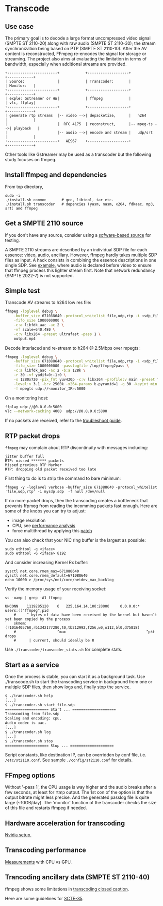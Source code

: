 # Transcode

## Use case

The primary goal is to decode a large format uncompressed video signal
(SMPTE ST 2110-20) along with raw audio (SMPTE ST 2110-30); the stream
synchronization being based on PTP (SMPTE ST 2110-10). After the AV
content is reconstructed, FFmpeg re-encodes the signal for storage or
streaming. The project also aims at evaluating the limitation in terms
of bandwidth, especially when additional streams are provided.

```
+-----------------------+            +-------------------+              +------------+
| Source:               |            | Transcoder:       |              | Monitor:   |
+-----------------------+            +-------------------+              +------------+
| exple: Gstreamer or HW|            | ffmpeg            |              | vlc, ffplay|
+-----------------------+            +-------------------+              +------------+
| generate rtp streams  |-- video -->| depacketize,      |   h264       |            |
|                       |  RFC 4175  | reconstruct,      |-- mpeg-ts -->| playback   |
|                       |-- audio -->| encode and stream |   udp/srt    |            |
+-----------------------+   AES67    +-------------------+              +------------+
```

Other tools like Gstreamer may be used as a transcoder but the following
study focuses on ffmpeg.

## Install ffmpeg and dependencies

From top directory,

```
sudo -i
./install.sh common       # gcc, libtool, tar etc.
./install.sh transcoder   # depencies (yasm, nasm, x264, fdkaac, mp3, srt) and ffmpeg
```

## Get a SMPTE 2110 source

If you don't have any source, consider using a [sofware-based source](../doc/SW_source.md)
for testing.

A SMPTE 2110 streams are described by an individual SDP file for each
essence: video, audio, ancillary. However, ffmpeg hardly takes multiple
SDP files as input. A hack consists in combining the essence
descriptions in one single SDP. See [example](../doc/sdp.sample), where
audio is declared before video to ensure that ffmpeg process this
lighter stream first. Note that network redundancy (SMPTE 2022-7) is not
supported.

## Simple test

Transcode AV streams to h264 low res file:

```sh
ffmpeg -loglevel debug \
    -buffer_size 671088640 -protocol_whitelist file,udp,rtp -i <sdp_file> \
    -fifo_size 1000000000 \
    -c:a libfdk_aac -ac 2 \
    -vf scale=640:480 \
    -c:v libx264 -preset ultrafast -pass 1 \
    output.mp4
```

Decode interlaced and re-stream to h264 @ 2.5Mbps over mpegts:

```sh
ffmpeg -loglevel debug \
    -buffer_size 671088640 -protocol_whitelist file,udp,rtp -i <sdp_file> \
    -fifo_size 1000000000 -passlogfile /tmp/ffmpeg2pass \
    -c:a libfdk_aac -ac 2 -b:a 128k \
    -r 30 -vf yadif=0:-1:0 \
    -s 1280x720 -pix_fmt yuv420p -c:v libx264 -profile:v main -preset fast \
    -level:v 3.1 -b:v 2500k -x264-params b-pyramid=1 -g 30 -keyint_min 16 -pass 1 -refs 6 \
    -f mpegts udp://<monitor_IP>:5000
```

On a monitoring host:

```sh
ffplay udp://@0.0.0.0:5000
vlc --network-caching 4000  udp://@0.0.0.0:5000
```

If no packets are received, refer to the [troubleshoot guide](../doc/troubleshoot.md).

## RTP packet drops

`ffmpeg` may complain about RTP discontinuity with messages including:

```
jitter buffer full
RTP: missed ******* packets
Missed previous RTP Marker
RTP: dropping old packet received too late
```

First thing to do is to strip the command to bare minimum:

```
ffmpeg -y -loglevel verbose -buffer_size 671088640 -protocol_whitelist 'file,udp,rtp' -i mysdp.sdp  -f null /dev/null
```

If no more packet drops, then the transcoding creates a bottleneck that
prevents ffpmeg from reading the incomming packets fast enough. Here are
some of the knobs you can try to adjust:
- image resolution
- CPU, see [performance analysis](../doc/transcoder_perf.md)
- force multithread by applying this [patch](transcoder/ffmpeg-force-input-threading.patch)

You can also check that your NIC ring buffer is the largest as possible:

```
sudo ethtool -g <iface>
sudo ethtool -G <iface> 8192
```

And consider increasing Kernel Rx buffer:

```
sysctl net.core.rmem_max=671088640
sysctl net.core.rmem_default=671088640
echo 10000 > /proc/sys/net/core/netdev_max_backlog
```

Verify the memory usage of your receiving socket:

```
ss -uamp | grep -A1 ffmpeg

UNCONN    1119285120    0   225.164.14.100:20000     0.0.0.0:*          users:(("ffmpeg",pid
    #     ^ bytes of data have been received by the kernel but haven’t yet been copied by the process
    skmem:(r1016405760,rb1342177280,t0,tb212992,f256,w0,o112,bl0,d75818)
    #      ^            ^max                                     ^pkt drops
    #      | current, should ideally be 0
```

Use `./transcoder/transcoder_stats.sh` for complete stats.

## Start as a service

Once the process is stable, you can start it as a background task.
Use ./transcode.sh to start the transcoding service in background from
one or multiple SDP files, then show logs and, finally stop the service.

```sh
$ ./transcoder.sh help
[...]
$ ./transcoder.sh start file.sdp
==================== Start ... ====================
Transcoding from file.sdp
Scaling and encoding: cpu.
Audio codec is aac.
[...]
$ ./transcoder.sh log
[...]
$ ./transcoder.sh stop
==================== Stop ... ====================
```

Script constants, like destination IP, can be overridden by conf file,
i.e. `/etc/st2110.conf`. See sample `./config/st2110.conf` for details.

## FFmpeg options

Without '-pass 1', the CPU usage is way higher and the audio breaks
after a few seconds, at least for rtmp output. The 1st con of the option is
that the output bitrate might less precise. And the generated passlog
file is quite large (~10GB/day). The 'monitor' function of the transcoder
checks the size of this file and restarts ffmpeg if needed.

## Hardware acceleration for transcoding

[Nvidia setup.](../doc/hw_encoding.md)

## Transcoding performance

[Measurements](../doc/transcoder_perf.md) with CPU vs GPU.

## Trancoding ancillary data (SMPTE ST 2110-40)

ffmpeg shows some limitations in [transcoding closed
caption](../doc/closed_captions.md).

Here are some guidelines for [SCTE-35](../doc/scte_104_to_35.md).
